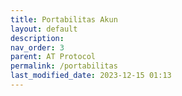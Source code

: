 ```yaml
---
title: Portabilitas Akun
layout: default
description: 
nav_order: 3
parent: AT Protocol
permalink: /portabilitas
last_modified_date: 2023-12-15 01:13
---
```


